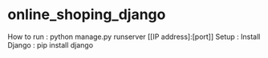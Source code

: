 # online_shoping_django
How to run :
python manage.py runserver [[IP address]:[port]]
Setup :
Install Django : pip install django
